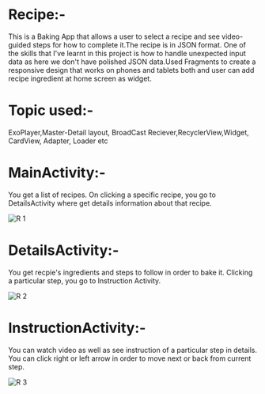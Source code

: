 # Recipe:-
This is a  Baking App  that allows a user to select a recipe and see video-guided steps for how to complete it.The recipe is in JSON format.
 One of the skills that I've learnt in this project is how to handle unexpected input data as here we don't have polished JSON data.Used
 Fragments to create a responsive design that works on phones and tablets both and user can add recipe ingredient at home screen as widget.
 # Topic used:-
 ExoPlayer,Master-Detail layout, BroadCast Reciever,RecyclerView,Widget, CardView, Adapter, Loader etc
 
 # MainActivity:-
 You get a list of recipes. On clicking a specific recipe, you go to DetailsActivity where get details information about that recipe.
 
 ![R 1](https://user-images.githubusercontent.com/37050086/57182502-51b1ec80-6ebd-11e9-9b2c-48268b717d8b.jpg)
 
 # DetailsActivity:-
 You get recpie's ingredients and steps to follow in order to bake it. Clicking a particular step, you go to Instruction Activity.
 
 ![R 2](https://user-images.githubusercontent.com/37050086/57182504-58d8fa80-6ebd-11e9-8618-99f2217e9898.jpg)
 
 
 # InstructionActivity:-
 You can watch video as well as see instruction of a particular step in details. You can click right or left arrow in order to move next     or back from current step.
 
 ![R 3](https://user-images.githubusercontent.com/37050086/57182505-5b3b5480-6ebd-11e9-9be1-b26604c0f686.jpg)
 

